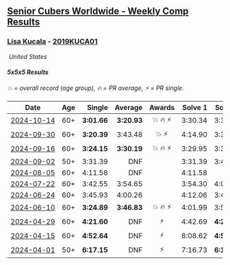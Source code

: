 <style>table {white-space: nowrap;}</style>
<link rel="stylesheet" type="text/css" href="/scw-comp/css/flags.css" />

## [Senior Cubers Worldwide - Weekly Comp Results](/scw-comp/results/)
### [Lisa Kucala](README.md) - [2019KUCA01](https://www.worldcubeassociation.org/persons/2019KUCA01?event=555)

<i class="flag flag-US" />&nbsp;United States

#### 5x5x5 Results

<span style="white-space: nowrap;">💥 = overall record (age group)</span>, <span style="white-space: nowrap;">🔥 = PR average</span>, <span style="white-space: nowrap;">⚡ = PR single</span>.

| Date | Age | Single | Average | Awards | Solve 1 | Solve 2 | Solve 3 | Solve 4 | Solve 5 | Video |
| :--: | :--: | --: | --: | :--: | --: | --: | --: | --: | --: | :-- |
| [2024-10-14](../../results/2024-10-14/555.md) | 60+ | **3:01.66** | **3:20.93** | 💥 🔥 ⚡ | 3:30.34 | 3:30.78 | **3:01.66** | DNS | DNS | [Desktop](https://www.facebook.com/events/1556569994978787/permalink/1566279137341206) / [Mobile](https://m.facebook.com/events/1556569994978787?view=permalink&id=1566279137341206) |
| [2024-09-30](../../results/2024-09-30/555.md) | 60+ | **3:20.39** | 3:43.48 | 💥 ⚡ | 4:14.90 | 3:35.14 | **3:20.39** | DNS | DNS | [Desktop](https://www.facebook.com/events/1448319499191380/permalink/1458230461533617) / [Mobile](https://m.facebook.com/events/1448319499191380?view=permalink&id=1458230461533617) |
| [2024-09-16](../../results/2024-09-16/555.md) | 60+ | **3:24.15** | **3:30.19** | 💥 🔥 ⚡ | 3:29.95 | 3:36.47 | **3:24.15** | DNS | DNS | [Desktop](https://www.facebook.com/events/1169142974162460/permalink/1178176306592460) / [Mobile](https://m.facebook.com/events/1169142974162460?view=permalink&id=1178176306592460) |
| [2024-09-02](../../results/2024-09-02/555.md) | 50+ | 3:31.39 | DNF |  | 3:31.39 | 3:41.19 | DNF | DNS | DNS | [Desktop](https://www.facebook.com/events/496466003310019/permalink/504147935875159) / [Mobile](https://m.facebook.com/events/496466003310019?view=permalink&id=504147935875159) |
| [2024-08-05](../../results/2024-08-05/555.md) | 60+ | 4:11.58 | DNF |  | 4:11.58 | DNF | DNS | DNS | DNS | [Desktop](https://www.facebook.com/events/843031524469348/permalink/850972723675228) / [Mobile](https://m.facebook.com/events/843031524469348?view=permalink&id=850972723675228) |
| [2024-07-22](../../results/2024-07-22/555.md) | 60+ | 3:42.55 | 3:54.65 |  | 3:54.30 | 4:07.10 | 3:42.55 | DNS | DNS | [Desktop](https://www.facebook.com/events/785148847162745/permalink/793752496302380) / [Mobile](https://m.facebook.com/events/785148847162745?view=permalink&id=793752496302380) |
| [2024-06-24](../../results/2024-06-24/555.md) | 60+ | 3:45.93 | 4:00.26 |  | 4:12.06 | 3:45.93 | 4:02.80 | DNS | DNS | [Desktop](https://www.facebook.com/events/500485402410682/permalink/509108161548406) / [Mobile](https://m.facebook.com/events/500485402410682?view=permalink&id=509108161548406) |
| [2024-06-10](../../results/2024-06-10/555.md) | 60+ | **3:24.89** | **3:46.83** | 💥 🔥 ⚡ | 4:01.99 | 3:53.61 | **3:24.89** | DNS | DNS | [Desktop](https://www.facebook.com/events/804039971828225/permalink/812249481007274) / [Mobile](https://m.facebook.com/events/804039971828225?view=permalink&id=812249481007274) |
| [2024-04-29](../../results/2024-04-29/555.md) | 60+ | **4:21.60** | DNF | ⚡ | 4:42.69 | **4:21.60** | DNS | DNS | DNS | [Desktop](https://www.facebook.com/events/457727373442774/permalink/466787502536761) / [Mobile](https://m.facebook.com/events/457727373442774?view=permalink&id=466787502536761) |
| [2024-04-15](../../results/2024-04-15/555.md) | 60+ | **4:52.64** | DNF | ⚡ | 8:08.62 | **4:52.64** | DNS | DNS | DNS | [Desktop](https://www.facebook.com/events/824973009507415/permalink/831155882222461) / [Mobile](https://m.facebook.com/events/824973009507415?view=permalink&id=831155882222461) |
| [2024-04-01](../../results/2024-04-01/555.md) | 50+ | **6:17.15** | DNF | ⚡ | 7:16.73 | **6:17.15** | DNS | DNS | DNS | [Desktop](https://www.facebook.com/events/3767623586842150/permalink/3776936595910849) / [Mobile](https://m.facebook.com/events/3767623586842150?view=permalink&id=3776936595910849) |


<!-- Global site tag (gtag.js) - Google Analytics -->
<script async src="https://www.googletagmanager.com/gtag/js?id=UA-86348435-3"></script>
<script>window.dataLayer = window.dataLayer || []; function gtag() {dataLayer.push(arguments);} gtag('js', new Date()); gtag('config', 'UA-86348435-3');</script>
